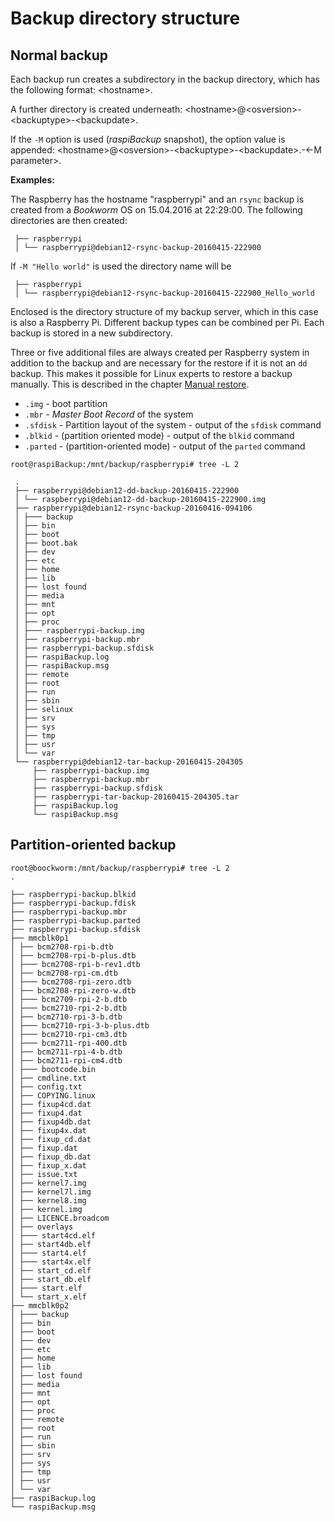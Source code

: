 # Backup directory structure

## Normal backup

Each backup run creates a subdirectory in the backup directory,
which has the following format:
\<hostname\>.

A further directory is created underneath:
\<hostname\>@\<osversion\>-\<backuptype\>-\<backupdate\>.

If the `-M` option is used (*raspiBackup* snapshot), the option value is appended:
\<hostname\>@\<osversion\>-\<backuptype\>-\<backupdate\>.-\<-M parameter\>.

**Examples:**

The Raspberry has the hostname "raspberrypi" and an
`rsync` backup is created from a *Bookworm* OS on 15.04.2016 at 22:29:00.
The following directories are then created:

```
 ├── raspberrypi
 │ └── raspberrypi@debian12-rsync-backup-20160415-222900
```

If `-M "Hello world"` is used the directory name will be

```
 ├── raspberrypi
 │ └── raspberrypi@debian12-rsync-backup-20160415-222900_Hello_world
```

Enclosed is the directory structure of my backup server, which in this case is also
a Raspberry Pi. Different backup types can be combined per Pi.
Each backup is stored in a new subdirectory.

Three or five additional files are always created per Raspberry system in addition to the
backup and are necessary for the restore if it is not an `dd` backup.
This makes it possible for Linux experts to restore a backup manually.
This is described in the chapter [Manual restore](manual-restore.md).

  - `.img` - boot partition
  - `.mbr` - *Master Boot Record* of the system
  - `.sfdisk` - Partition layout of the system - output of the `sfdisk` command
  - `.blkid` - (partition oriented mode) - output of the `blkid` command
  - `.parted` - (partition-oriented mode) - output of the `parted` command


```
root@raspiBackup:/mnt/backup/raspberrypi# tree -L 2

 .
 ├── raspberrypi@debian12-dd-backup-20160415-222900
 │ └── raspberrypi@debian12-dd-backup-20160415-222900.img
 ├── raspberrypi@debian12-rsync-backup-20160416-094106
 │ ├─── backup
 │ ├── bin
 │ ├── boot
 │ ├── boot.bak
 │ ├── dev
 │ ├── etc
 │ ├── home
 │ ├── lib
 │ ├── lost found
 │ ├── media
 │ ├── mnt
 │ ├── opt
 │ ├── proc
 │ ├─── raspberrypi-backup.img
 │ ├── raspberrypi-backup.mbr
 │ ├── raspberrypi-backup.sfdisk
 │ ├── raspiBackup.log
 │ ├── raspiBackup.msg
 │ ├── remote
 │ ├── root
 │ ├── run
 │ ├── sbin
 │ ├── selinux
 │ ├── srv
 │ ├── sys
 │ ├── tmp
 │ ├── usr
 │ └── var
 └── raspberrypi@debian12-tar-backup-20160415-204305
     ├── raspberrypi-backup.img
     ├── raspberrypi-backup.mbr
     ├── raspberrypi-backup.sfdisk
     ├── raspberrypi-tar-backup-20160415-204305.tar
     ├── raspiBackup.log
     └── raspiBackup.msg
```

## Partition-oriented backup

```
root@boockworm:/mnt/backup/raspberrypi# tree -L 2
.

├── raspberrypi-backup.blkid
├── raspberrypi-backup.fdisk
├── raspberrypi-backup.mbr
├── raspberrypi-backup.parted
├── raspberrypi-backup.sfdisk
├── mmcblk0p1
│ ├── bcm2708-rpi-b.dtb
│ ├── bcm2708-rpi-b-plus.dtb
│ ├─── bcm2708-rpi-b-rev1.dtb
│ ├── bcm2708-rpi-cm.dtb
│ ├─── bcm2708-rpi-zero.dtb
│ ├── bcm2708-rpi-zero-w.dtb
│ ├─── bcm2709-rpi-2-b.dtb
│ ├─── bcm2710-rpi-2-b.dtb
│ ├── bcm2710-rpi-3-b.dtb
│ ├─── bcm2710-rpi-3-b-plus.dtb
│ ├─── bcm2710-rpi-cm3.dtb
│ ├─── bcm2711-rpi-400.dtb
│ ├── bcm2711-rpi-4-b.dtb
│ ├── bcm2711-rpi-cm4.dtb
│ ├─── bootcode.bin
│ ├── cmdline.txt
│ ├── config.txt
│ ├── COPYING.linux
│ ├── fixup4cd.dat
│ ├── fixup4.dat
│ ├── fixup4db.dat
│ ├── fixup4x.dat
│ ├── fixup_cd.dat
│ ├── fixup.dat
│ ├── fixup_db.dat
│ ├── fixup_x.dat
│ ├── issue.txt
│ ├── kernel7.img
│ ├── kernel7l.img
│ ├── kernel8.img
│ ├── kernel.img
│ ├── LICENCE.broadcom
│ ├── overlays
│ ├─── start4cd.elf
│ ├── start4db.elf
│ ├─── start4.elf
│ ├─── start4x.elf
│ ├── start_cd.elf
│ ├── start_db.elf
│ ├─── start.elf
│ └── start_x.elf
├── mmcblk0p2
│ ├─── backup
│ ├── bin
│ ├── boot
│ ├── dev
│ ├── etc
│ ├── home
│ ├── lib
│ ├── lost found
│ ├── media
│ ├── mnt
│ ├── opt
│ ├── proc
│ ├── remote
│ ├── root
│ ├── run
│ ├── sbin
│ ├── srv
│ ├── sys
│ ├── tmp
│ ├── usr
│ └── var
├── raspiBackup.log
└── raspiBackup.msg
```

[.status]: translated
[.source]: https://www.linux-tips-and-tricks.de/de/raspibackup#Vergleichtodo
[.source]: https://www.linux-tips-and-tricks.de/en/backup


